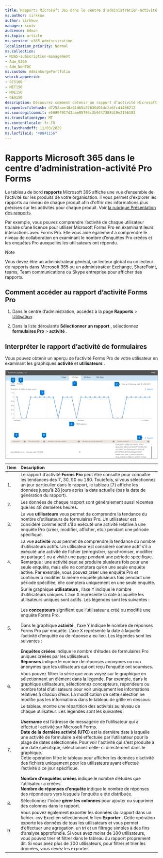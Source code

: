 ```yaml
---
title: Rapports Microsoft 365 dans le centre d’administration-activité Pro Forms
ms.author: sirkkuw
author: sirkkuw
manager: scotv
audience: Admin
ms.topic: article
ms.service: o365-administration
localization_priority: Normal
ms.collection:
- M365-subscription-management
- Adm_O365
- Adm_NonTOC
ms.custom: AdminSurgePortfolio
search.appverid:
- BCS160
- MET150
- MOE150
- GEA150
description: Découvrez comment obtenir un rapport d’activité Microsoft Forms Pro à l’aide du tableau de bord des rapports Microsoft 365 dans le centre d’administration Microsoft 365.
ms.openlocfilehash: d7252aae40a61d65a32630d01dc2a6fcd1466212
ms.sourcegitcommit: e56894917d2aae05705c3b9447388d10e2156183
ms.translationtype: MT
ms.contentlocale: fr-FR
ms.lasthandoff: 11/03/2020
ms.locfileid: "48841156"
---
```

# <a name="microsoft-365-reports-in-the-admin-center---forms-pro-activity"></a>Rapports Microsoft 365 dans le centre d’administration-activité Pro Forms

Le tableau de bord **rapports** Microsoft 365 affiche une vue d’ensemble de l’activité sur les produits de votre organisation. Il vous permet d'explorer les rapports au niveau de chaque produit afin d'offrir des informations plus précises sur les activités pour chaque produit. Voir [la rubrique Présentation des rapports](activity-reports.md).
  
Par exemple, vous pouvez comprendre l’activité de chaque utilisateur titulaire d’une licence pour utiliser Microsoft Forms Pro en examinant leurs interactions avec Forms Pro. Elle vous aide également à comprendre le niveau de collaboration en examinant le nombre d’enquêtes Pro créées et les enquêtes Pro auxquelles les utilisateurs ont répondu. 
  
> [!NOTE]
> Vous devez être un administrateur général, un lecteur global ou un lecteur de rapports dans Microsoft 365 ou un administrateur Exchange, SharePoint, teams, Team communications ou Skype entreprise pour afficher des rapports. 

## <a name="how-to-get-to-the-forms-pro-activity-report"></a>Comment accéder au rapport d’activité Forms Pro

1. Dans le centre d’administration, accédez à la page **Rapports** \> <a href="https://go.microsoft.com/fwlink/p/?linkid=2074756" target="_blank">Utilisation</a>.

    
2. Dans la liste déroulante **Sélectionner un rapport** , sélectionnez **formulaires Pro** \> **activité** .

## <a name="interpret-the-forms-activity-report"></a>Interpréter le rapport d’activité de formulaires

Vous pouvez obtenir un aperçu de l’activité Forms Pro de votre utilisateur en examinant les graphiques **activité** et **utilisateurs** . 

![Rapport d’activité de formulaires](../../media/formsproactivity.png)

|Item|Description|
|:-----|:-----|
|1.  <br/> |Le rapport d’activité **Forms Pro** peut être consulté pour connaître les tendances des 7, 30, 90 ou 180. Toutefois, si vous sélectionnez un jour particulier dans le rapport, le tableau (7) affiche les données jusqu’à 28 jours après la date actuelle (pas la date de génération du rapport).   <br/> |
|2.  <br/> |Les données de chaque rapport sont généralement aussi récentes que les 48 dernières heures.  <br/> |
|3.  <br/> |La vue **utilisateurs** vous permet de comprendre la tendance du nombre d’utilisateurs de formulaires Pro. Un utilisateur est considéré comme actif s’il a exécuté une activité relative à une enquête Pro (créer, modifier, afficher, etc.) pendant une période spécifique.  <br/> |
|4.  <br/> |La vue **activité** vous permet de comprendre la tendance du nombre d’utilisateurs actifs. Un utilisateur est considéré comme actif s’il a exécuté une activité de fichier (enregistrer, synchroniser, modifier ou partager) ou a visité une page pendant une période spécifique.<br/> Remarque : une activité peut se produire plusieurs fois pour une seule enquête, mais elle ne comptera qu’en une seule enquête active. Par exemple, vous pouvez créer une enquête Pro et continuer à modifier la même enquête plusieurs fois pendant une période spécifiée, elle comptera uniquement en une seule enquête. <br>|
|5.<br/>|Sur le graphique **utilisateurs** , l’axe Y indique le nombre d’utilisateurs uniques. L’axe X représente la date à laquelle les utilisateurs uniques sont actifs. Les légendes sont les suivantes :<br/><br/>Les **concepteurs** signifient que l’utilisateur a créé ou modifié une enquête Forms Pro.<br><br>Dans le graphique **activité** , l’axe Y indique le nombre de réponses Forms Pro par enquête. L’axe X représente la date à laquelle l’activité d’enquête ou de réponse a eu lieu. Les légendes sont les suivantes :<br/><br/>**Enquêtes créées** indique le nombre d’études de formulaires Pro uniques créées par les utilisateurs<br>**Réponses** indique le nombre de réponses anonymes ou non anonymes que les utilisateurs qui ont reçu l’enquête ont soumises. |
|6.<br/>|Vous pouvez filtrer la série que vous voyez sur le graphique en sélectionnant un élément dans la légende. Par exemple, dans le graphique utilisateurs, sélectionnez concepteurs, répondeurs ou nombre total d’utilisateurs pour voir uniquement les informations relatives à chacun d’eux. La modification de cette sélection ne modifie pas les informations dans le tableau de grille en dessous.|
|7.<br/>|Le tableau montre une répartition des activités au niveau de chaque utilisateur. Les légendes sont les suivantes :<br/><br/>**Username** est l’adresse de messagerie de l’utilisateur qui a effectué l’activité sur Microsoft Forms.<br/>**Date de la dernière activité (UTC)** est la dernière date à laquelle une activité de formulaire a été effectuée par l’utilisateur pour la plage de dates sélectionnée. Pour voir l'activité qui s'est produite à une date spécifique, sélectionnez celle-ci directement dans le graphique.<br/>Cette opération filtre le tableau pour afficher les données d’activité des fichiers uniquement pour les utilisateurs ayant effectué l’activité à ce jour spécifique.<br/><br/>**Nombre d’enquêtes créées** indique le nombre d’études que l’utilisateur a créées.<br/> **Nombre de réponses d’enquête** indique le nombre de réponses des répondeurs vers lesquels l’enquête a été distribuée.|
|8.<br/>|Sélectionnez l’icône **gérer les colonnes** pour ajouter ou supprimer des colonnes dans le rapport.|
|9.<br/>|Vous pouvez également exporter les données du rapport dans un fichier. csv Excel en sélectionnant le lien **Exporter** . Cette opération exporte les données de tous les utilisateurs et vous permet d’effectuer une agrégation, un tri et un filtrage simples à des fins d’analyse approfondie. Si vous avez moins de 100 utilisateurs, vous pouvez trier et filtrer dans le tableau du rapport proprement dit. Si vous avez plus de 100 utilisateurs, pour filtrer et trier les données, vous devez les exporter.|